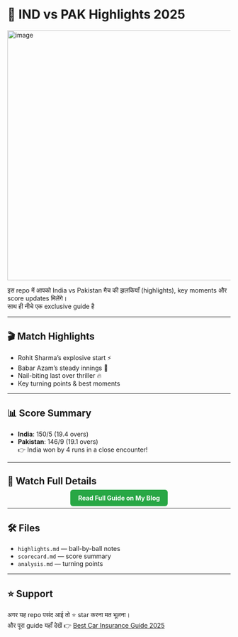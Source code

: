 
# 🏏 IND vs PAK Highlights 2025
<img width="1000" height="563" alt="image" src="https://github.com/user-attachments/assets/c26b7545-ceab-4c58-979d-554193818d95" />

इस repo में आपको India vs Pakistan मैच की झलकियाँ (highlights), key moments और score updates मिलेंगे।  
साथ ही नीचे एक exclusive guide है 

---

## 🎬 Match Highlights
- Rohit Sharma’s explosive start ⚡
- Babar Azam’s steady innings 🏏
- Nail-biting last over thriller 🔥
- Key turning points & best moments

---

## 📊 Score Summary
- **India**: 150/5 (19.4 overs)  
- **Pakistan**: 146/9 (19.1 overs)  
👉 India won by 4 runs in a close encounter!

---

## 📌 Watch Full Details
<p align="center">
  <a href="https://digeestor.blogspot.com/2025/09/Best-Car-Insurance.html" target="_blank" style="background-color:#28a745;color:white;padding:10px 18px;border-radius:6px;text-decoration:none;font-weight:bold;">
    Read Full Guide on My Blog
  </a>
</p>

---

## 🛠️ Files
- `highlights.md` — ball-by-ball notes  
- `scorecard.md` — score summary  
- `analysis.md` — turning points  

---

## ⭐ Support
अगर यह repo पसंद आई तो ⭐ star करना मत भूलना।  
और पूरा guide यहाँ देखें 👉 [Best Car Insurance Guide 2025](https://digeestor.blogspot.com/2025/09/Best-Car-Insurance.html)
